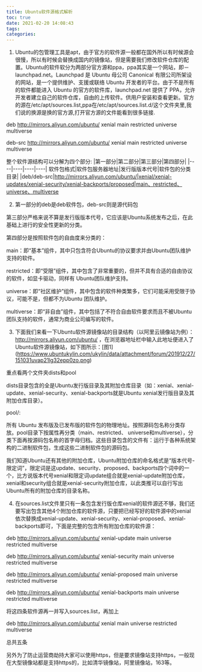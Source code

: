 ```yaml
---
title: Ubuntu软件源格式解析
toc: true
date: 2021-02-20 14:08:43
tags:
categories:
---
```

1. Ubuntu的包管理工具是apt，由于官方的软件源一般都在国外所以有时候源会很慢，所以有时候会替换成国内的镜像站，但是需要我们修改软件仓库的配置。Ubuntu的软件软分为两部分官方源和ppa，ppa其实是一个网站，即－launchpad.net。Launchpad 是 Ubuntu 母公司 Canonical 有限公司所架设的网站，是一个提供维护、支援或联络 Ubuntu 开发者的平台。由于不是所有的软件都能进入 Ubuntu 的官方的软件库，launchpad.net 提供了 PPA，允许开发者建立自己的软件仓库，自由的上传软件。供用户安装和查看更新。官方的源在/etc/apt/sources.list,ppa在/etc/apt/sources.list.d/这个文件夹里,我们说的换源是换的官方源,打开官方源的文件能看到很多链接.

deb http://mirrors.aliyun.com/ubuntu/       xenial main restricted universe multiverse

deb-src  http://mirrors.aliyun.com/ubuntu/      xenial main restricted universe multiverse


整个软件源结构可以分解为四个部分:
|第一部分|第二部分|第三部分|第四部分|
|----|----|----|----|
软件包格式|软件包服务器地址|发行版版本代号|软件包的分类目录|
|deb/deb-src|http://mirrors.aliyun.com/ubuntu/|xenial/xenial-updates/xenial-security/xenial-backports/proposed|main、restricted、universe、multiverse

2. 第一部分的deb是deb软件包，deb-src则是源代码包

第三部分严格来说不算是发行版版本代号，它应该是Ubuntu系统发布之后，在此基础上进行的安全性更新的分类。

第四部分是按照软件包的自由度来分类的：

main：即“基本”组件，其中只包含符合Ubuntu的协议要求并由Ubuntu团队维护支持的软件。

restricted：即“受限”组件，其中包含了非常重要的，但并不具有合适的自由协议的软件，如显卡驱动，同样有 Ubuntu团队维护支持。

universe：即“社区维护”组件，其中包含的软件种类繁多，它们可能采用受限于协议，可能不是，但都不为Ubuntu 团队维护。

multiverse：即“非自由”组件，其中包括了不符合自由软件要求而且不被Ubuntu团队支持的软件，通常为商业公司编写的软件。

3. 下面我们来看一下Ubuntu软件源镜像站的目录结构（以阿里云镜像站为例）： http://mirrors.aliyun.com/ubuntu/ ，在浏览器地址栏中输入此地址便进入了Ubuntu软件源镜像站，如下图所示：[图1] (https://www.ubuntukylin.com/ukylin/data/attachment/forum/201912/27/151031uvap21lg32epp0zo.png)

重点看两个文件夹dists和pool

dists目录包含的全是Ubuntu发行版目录及其附加仓库目录（如：xenial、xenial-update、xenial-security、xenial-backports就是Ubuntu xenial发行版目录及其附加仓库目录）。

pool/:

所有 Ubuntu 发布版及已发布版的软件包的物理地址。按照源码包名称分类存放。pool目录下按属性再分类（main、restricted、 universe和multiverse），分类下面再按源码包名称的首字母归档。这些目录包含的文件有：运行于各种系统架构的二进制软件包，生成这些二进制软件包的源码包。  

我们知道Ubuntu还有其他的附加仓库，Ubuntu附加仓库的命名格式是“版本代号-限定词”，限定词是这update、security、proposed、backports四个词中的一个，比方说版本代号xenial和限定词update组合就是xenial-update附加仓库，xenial和security组合就是xenial-security附加仓库，以此类推可以自行写出Ubuntu所有的附加仓库的目录名称。

4. 在sources.list文件里只有一条包含发行版仓库xenial的软件源还不够，我们还要写出包含其他4个附加仓库的软件源，只要把已经写好的软件源中的xenial依次替换成xenial-update、xenial-security、xenial-proposed、xenial-backports即可，下面是完整的包含所有附加仓库的软件源：

deb http://mirrors.aliyun.com/ubuntu/ xenial-update main universe restricted multiverse

deb http://mirrors.aliyun.com/ubuntu/ xenial-security main universe restricted multiverse

deb http://mirrors.aliyun.com/ubuntu/ xenial-proposed main universe restricted multiverse

deb http://mirrors.aliyun.com/ubuntu/ xenial-backports main universe restricted multiverse

将这四条软件源再一并写入sources.list，再加上

deb http://mirrors.aliyun.com/ubuntu/ xenial main universe restricted multiverse

总共五条

另外为了防止运营商劫持大家可以使用https，但是要求镜像站支持https，一般现在大型镜像站都是支持https的，比如清华镜像站，阿里镜像站，163等。



